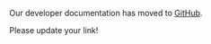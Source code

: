 Our developer documentation has moved to [GitHub](https://github.com/opendatakit/opendatakit/wiki).

Please update your link!